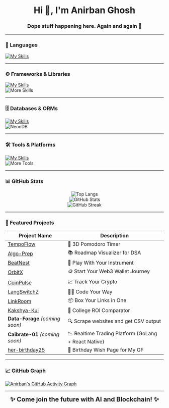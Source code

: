 <h1 align="center">Hi 👋, I'm Anirban Ghosh</h1>
<h3 align="center">Dope stuff happening here. Again and again 🚀</h3>

---

### 🧠 Languages

[![My Skills](https://skillicons.dev/icons?i=ts,js,c,cpp,solidity,java,go,bash,python,prolog)](https://skillicons.dev)

---

### ⚙️ Frameworks & Libraries

[![My Skills](https://skillicons.dev/icons?i=nestjs,express,fastapi,react,nextjs,tailwind,jest,vitest,threejs,cloudflare,github)](https://skillicons.dev)  
![More Skills](https://go-skill-icons.vercel.app/api/icons?i=langchain,recoil,reactnative,authjs,graphql,trpc,hardhat)

---

### 🗄️ Databases & ORMs

[![My Skills](https://skillicons.dev/icons?i=postgres,redis,mongo,prisma,firebase,supabase)](https://skillicons.dev)  
![NeonDB](https://go-skill-icons.vercel.app/api/icons?i=neondb)

---

### 🛠️ Tools & Platforms

[![My Skills](https://skillicons.dev/icons?i=neovim,vim,androidstudio,vscode,git,kafka,linux,githubactions,postman,bun)](https://skillicons.dev)  
![More Tools](https://go-skill-icons.vercel.app/api/icons?i=expo,newrelic)

---

### 📊 GitHub Stats

<p align="center">
  <img src="https://github-readme-stats.vercel.app/api/top-langs?username=kekubhai&show_icons=true&locale=en&layout=compact&theme=blue-green&hide_border=false" alt="Top Langs" />
  <br />
  <img src="https://github-readme-stats.vercel.app/api?username=kekubhai&show_icons=true&locale=en&theme=blue-green&hide_border=false" alt="GitHub Stats" />
  <br />
  <img src="https://github-readme-streak-stats.herokuapp.com/?user=kekubhai&theme=blue-green&hide_border=false" alt="GitHub Streak" />
</p>

---

### 🚀 Featured Projects

| Project Name                                                                                                   | Description                                         |
|----------------------------------------------------------------------------------------------------------------|-----------------------------------------------------|
| [TempoFlow](https://66fad4069243881f2dceed81--voluble-kashata-684138.netlify.app/)                             | 🧠 3D Pomodoro Timer                                 |
| [Algo-Prep](https://algo-path.vercel.app/)                                                                     | 📚 Roadmap Visualizer for DSA                        |
| [BeatNest](https://beatnext.vercel.app/)                                                                       | 🎸 Play With Your Instrument                         |
| [OrbitX](https://orbitx-ecru.vercel.app/)                                                                      | 🪙 Start Your Web3 Wallet Journey                    |
| [CoinPulse](https://coinpulsenew.netlify.app/)                                                                 | 📈 Track Your Crypto                                |
| [LangSwitchZ](https://langswitchz.vercel.app/)                                                                 | 👨‍💻 Code Your Way                                    |
| [LinkRoom](https://linkroom-livid.vercel.app/)                                                                 | 📦 Box Your Links in One                             |
| [Kakshya-Kul](https://kakshya-kul.vercel.app/)                                                                 | 🏫 College ROI Comparator                            |
| **Data-Forage** _(coming soon)_                                                                                | 🔍 Scrape websites and get CSV output                |
| **Caibrate-01** _(coming soon)_                                                                                | 📉 Realtime Trading Platform (GoLang + React Native) |
| [her-birthday25](https://her-birthday25.vercel.app/)                                                           | 🎂 Birthday Wish Page for My GF                      |

---

### 📈 GitHub Graph

[![Anirban's GitHub Activity Graph](https://github-readme-activity-graph.vercel.app/graph?username=kekubhai&bg_color=02011e&color=ffffff&line=37ff00&point=ffffff&area=true&hide_border=true)](https://github.com/ashutosh00710/github-readme-activity-graph)

---

<p align="center">
  <strong style="font-size: 20px;">✨ Come join the future with AI and Blockchain! ✨</strong>
</p>
